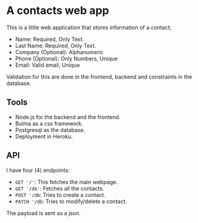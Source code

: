 # A contacts web app

This is a little web application that stores information of a contact;

- Name: Required, Only Text.
- Last Name: Required, Only Text.
- Company (Optional): Alphanumeric
- Phone (Optional): Only Numbers, Unique
- Email: Valid email, Unique

Validation for this are done in the frontend, backend and constraints in the database.

## Tools

- Node.js for the backend and the frontend.
- Bulma as a css framework.
- Postgresql as the database.
- Deployment in Heroku.

## API

I have four (4) endpoints:

- `GET '/'`: This fetches the main webpage.
- `GET '/db'`: Fetches all the contacts.
- `POST '/db`: Tries to create a contact.
- `PATCH '/db`: Tries to modify/delete a contact.

The payload is sent as a json.